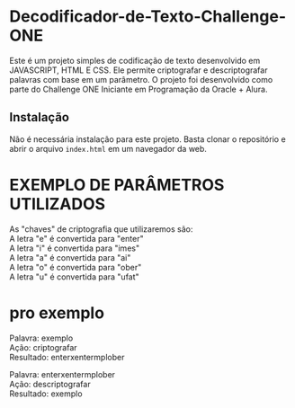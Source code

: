 # Decodificador-de-Texto-Challenge-ONE

Este é um projeto simples de codificação de texto desenvolvido em JAVASCRIPT, HTML E CSS. Ele permite criptografar e descriptografar palavras com base em um parâmetro. O projeto foi desenvolvido como parte do Challenge ONE Iniciante em Programação da Oracle + Alura.

## Instalação

Não é necessária instalação para este projeto. Basta clonar o repositório e abrir o arquivo `index.html` em um navegador da web.

# EXEMPLO DE PARÂMETROS UTILIZADOS
As "chaves" de criptografia que utilizaremos são: <br>
A letra "e" é convertida para "enter" <br>
A letra "i" é convertida para "imes" <br>
A letra "a" é convertida para "ai" <br>
A letra "o" é convertida para "ober" <br>
A letra "u" é convertida para "ufat" <br>

# pro exemplo 
Palavra: exemplo <br>
Ação: criptografar <br>
Resultado: enterxentermplober <br>

Palavra: enterxentermplober <br>
Ação: descriptografar <br>
Resultado: exemplo <br>

